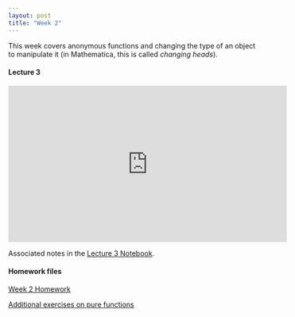 ```yaml
---
layout: post
title: "Week 2"
---
```


This week covers anonymous functions and changing the type of an object to manipulate it (in Mathematica, this is called _changing heads_).

#### Lecture 3

<iframe width="560" height="315" src="https://www.youtube.com/embed/GQMbHaACQSI" title="YouTube video player" frameborder="0" allow="accelerometer; autoplay; clipboard-write; encrypted-media; gyroscope; picture-in-picture" allowfullscreen></iframe>

Associated notes in the [Lecture 3 Notebook](/math350/assets/350_lecture_3.nb).

#### Homework files

[Week 2 Homework](/math350/assets/Homework2.pdf)

[Additional exercises on pure functions](/math350/assets/pure_functions.nb)

